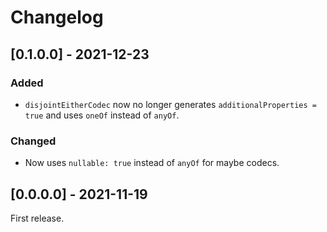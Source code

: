 # Changelog

## [0.1.0.0] - 2021-12-23

### Added

* `disjointEitherCodec` now no longer generates `additionalProperties = true` and uses `oneOf` instead of `anyOf`.

### Changed

* Now uses `nullable: true` instead of `anyOf` for maybe codecs.

## [0.0.0.0] - 2021-11-19

First release.
